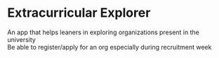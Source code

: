 # Extracurricular Explorer

An app that helps leaners in exploring organizations present in the university  
Be able to register/apply for an org especially during recruitment week 
